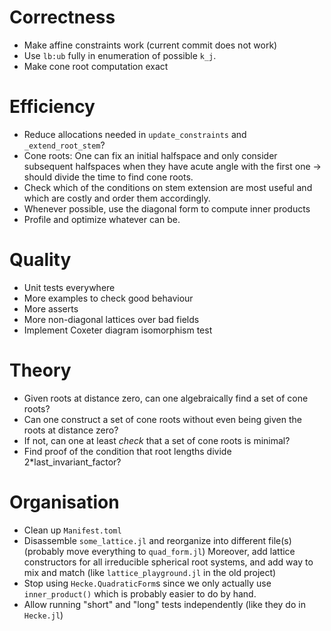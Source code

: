 # Correctness

* Make affine constraints work (current commit does not work)
* Use `lb:ub` fully in enumeration of possible `k_j`.
* Make cone root computation exact

# Efficiency

* Reduce allocations needed in `update_constraints` and `_extend_root_stem`? 
* Cone roots: One can fix an initial halfspace and only consider subsequent halfspaces when they have acute angle with the first one → should divide the time to find cone roots.
* Check which of the conditions on stem extension are most useful and which are costly and order them accordingly.
* Whenever possible, use the diagonal form to compute inner products
* Profile and optimize whatever can be.

# Quality

* Unit tests everywhere
* More examples to check good behaviour
* More asserts
* More non-diagonal lattices over bad fields
* Implement Coxeter diagram isomorphism test

# Theory

* Given roots at distance zero, can one algebraically find a set of cone roots?
* Can one construct a set of cone roots without even being given the roots at distance zero?
* If not, can one at least *check* that a set of cone roots is minimal?
* Find proof of the condition that root lengths divide 2*last_invariant_factor?

# Organisation

* Clean up `Manifest.toml`
* Disassemble `some_lattice.jl` and reorganize into different file(s) (probably move everything to `quad_form.jl`)
  Moreover, add lattice constructors for all irreducible spherical root systems, and add way to mix and match (like `lattice_playground.jl` in the old project)
* Stop using `Hecke.QuadraticForm`s since we only actually use `inner_product()` which is probably easier to do by hand.
* Allow running "short" and "long" tests independently (like they do in `Hecke.jl`)

